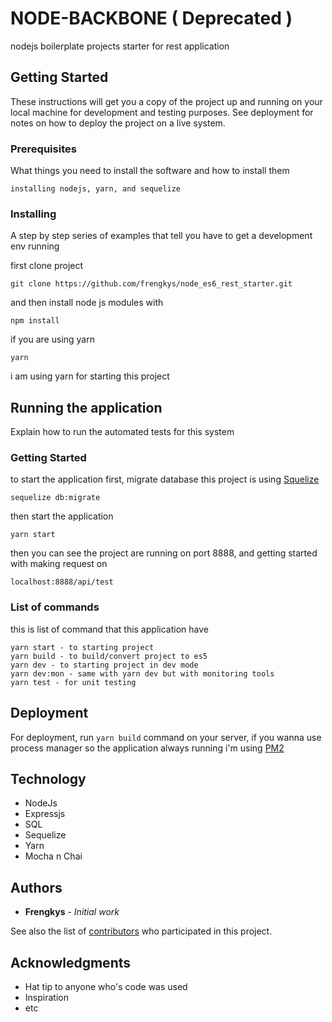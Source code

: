 
# NODE-BACKBONE ( Deprecated )
nodejs boilerplate projects starter for rest application

## Getting Started

These instructions will get you a copy of the project up and running on your local machine for development and testing purposes. See deployment for notes on how to deploy the project on a live system.

### Prerequisites

What things you need to install the software and how to install them

```
installing nodejs, yarn, and sequelize
```

### Installing

A step by step series of examples that tell you have to get a development env running

first clone project 
```
git clone https://github.com/frengkys/node_es6_rest_starter.git
```
and then install node js modules with

```
npm install
```

if you are using yarn

```
yarn
```
i am using yarn for starting this project
## Running the application

Explain how to run the automated tests for this system

### Getting Started

to start the application first, migrate database this project is using [Squelize](https://github.com/sequelize/cli) 

```
sequelize db:migrate
```
then start the application
```
yarn start
```
then you can see the project are running on port 8888, and getting started with making request on
```
localhost:8888/api/test
```
### List of commands

this is list of command that this application have

```
yarn start - to starting project
yarn build - to build/convert project to es5
yarn dev - to starting project in dev mode
yarn dev:mon - same with yarn dev but with monitoring tools
yarn test - for unit testing
```

## Deployment

For deployment, run ``yarn build`` command on your server, if you wanna use process manager so the application always running i'm using [PM2](https://github.com/Unitech/pm2)

## Technology

* NodeJs
* Expressjs
* SQL
* Sequelize
* Yarn
* Mocha n Chai

## Authors

* **Frengkys** - *Initial work* 

See also the list of [contributors](https://github.com/your/project/contributors) who participated in this project.

## Acknowledgments

* Hat tip to anyone who's code was used
* Inspiration
* etc

